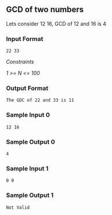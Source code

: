 ## GCD of two numbers

Lets consider 12 16, GCD of 12 and 16 is 4

### Input Format

```
22 33
```

_Constraints_

_1 >= N <= 100_

### Output Format

```
The GDC of 22 and 33 is 11
```

### Sample Input 0

```
12 16
```

### Sample Output 0

```
4
```

### Sample Input 1

```
0 0
```

### Sample Output 1

```
Not Valid
```
